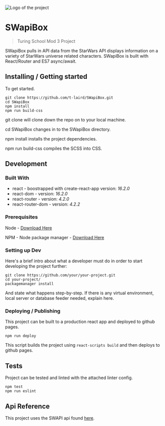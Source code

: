 ![Logo of the project](./swapi-box.png?raw=true)

# SWapiBox
> Turing School Mod 3 Project

SWapiBox pulls in API data from the StarWars API displays information on a variety of StarWars universe related characters. SWapiBox is built with React/Router and ES7 async/await.

## Installing / Getting started

To get started.

```shell
git clone https://github.com/t-laird/SWapiBox.git
cd SWapiBox
npm install
npm run build-css
```

git clone will clone down the repo on to your local machine.

cd SWapiBox changes in to the SWapiBox directory.

npm install installs the project dependencies.

npm run build-css compiles the SCSS into CSS.

## Development

### Built With
  * react - boostrapped with create-react-app version: *16.2.0*
  * react-dom - version: *16.2.0*
  * react-router - version: *4.2.0*
  * react-router-dom - version: *4.2.2*

### Prerequisites
Node - [Download Here](https://nodejs.org/en/download/current/)

NPM - Node package manager - [Download Here](https://www.npmjs.com/get-npm)


### Setting up Dev

Here's a brief intro about what a developer must do in order to start developing
the project further:

```shell
git clone https://github.com/your/your-project.git
cd your-project/
packagemanager install
```

And state what happens step-by-step. If there is any virtual environment, local server or database feeder needed, explain here.


### Deploying / Publishing
This project can be built to a production react app and deployed to github pages.

```shell
npm run deploy
```

This script builds the project using `react-scripts build` and then deploys to github pages.

## Tests

Project can be tested and linted with the attached linter config.

```shell
npm test
npm run eslint
```

## Api Reference

This project uses the SWAPI api found [here](https://swapi.co/).
